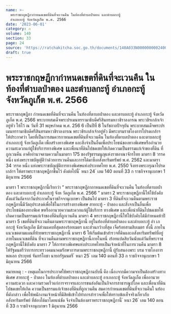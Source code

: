 ```yaml
---
name: >-
  พระราชกฤษฎีกากำหนดเขตที่ดินที่จะเวนคืน ในท้องที่ตำบลป่าตอง และตำบลกะทู้
  อำเภอกะทู้ จังหวัดภูเก็ต พ.ศ. 2566
date: '2023-06-01'
category: ก
volume: 140
section: 33
page: 24
source: 'https://ratchakitcha.soc.go.th/documents/140A033N0000000002400.pdf'
draft: true
---
```


# พระราชกฤษฎีกากำหนดเขตที่ดินที่จะเวนคืน ในท้องที่ตำบลป่าตอง และตำบลกะทู้ อำเภอกะทู้ จังหวัดภูเก็ต พ.ศ. 2566

พระราชกฤษฎีกา กำหนดเขตที่ดินที่จะเวนคืน ในท้องที่ตาบลป่าตอง และตาบลกะทู้ อำเภอกะทู้ จังหวัดภูเก็ต พ.ศ. 2566 พระบาทสมเด็จพระปรเมนทรรามาธิบดีศรีสินทรมหาวชิราลงกรณ พระวชิรเกล้าเจ้าอยู่หัว ให้ไว้ ณ วันที่ 31 พฤษภำคม พ.ศ. 256 6 เป็นปีที่ 8 ในรัชกาลปัจจุบัน พระบาทสมเด็จพระปรเมนทรรามาธิบดีศรีสินทรมหาวชิราลงกรณ พระวชิรเกล้าเจ้าอยู่หัว มีพระบรมราชโองการโปรดเกล้าฯ ให้ประกาศว่า โดยที่เป็นการสมควรกาหนดเขตที่ดินที่จะเวนคืน ในท้องที่ตาบลป่าตอง และตาบลกะทู้ อำเภอกะทู้ จังหวัดภูเก็ต เพื่อสร้างทางพิเศษ และสิ่งจำเป็นอื่นเพื่อประโยชน์ของทางพิเศษหรืออำนวย ความสะดวกแก่ผู้ใช้บริการทางพิเศษ และเพื่อนาที่ดินไปชดเชยให้เกิดความเป็นธรรมแก่เจ้าของที่ดิน ที่ถูกเวนคืน อาศัยอำนาจตามความในมาตรา 175 ของรัฐธรรมนูญแห่งราชอาณาจักรไทย มาตรา 8 วรรคหนึ่ง แห่งพระราชบัญญัติว่าด้วยการเวนคืนและการได้มาซึ่งอสังหาริมทรัพย์ พ.ศ. 2562 และมาตรา 34 วรรค หนึ่ง แห่งพระราชบัญญัติการทางพิเศษแห่งประเทศไทย พ.ศ. 2550 จึงทรงพระกรุณาโปรดเกล้าฯ ให้ตราพระราชกฤษฎีกาขึ้นไว้ ดังต่อไปนี้ ้ หนา 24 ่ เลม 140 ตอนที่ 33 ก ราชกิจจานุเบกษา 1 มิถุนายน 2566

มาตรา 1 พระราชกฤษฎีกานี้เรียกว่า “ พระราชกฤษฎีกากาหนดเขตที่ดินที่จะเวนคืน ในท้องที่ตาบลป่าตอง และตาบลกะทู้ อำเภอกะทู้ จังห วัดภูเก็ต พ.ศ. 2566 ” มาตรา 2 พระราชกฤษฎีกานี้ให้ใช้บังคับตั้งแต่วันถัดจากวันประกาศในราชกิจจานุเบกษา เป็นต้นไป มาตรา 3 ที่ดินที่จะเวนคืนตามพระราชกฤษฎีกานี้มีวัตถุประสงค์เพื่อใช้ในการสร้างทางพิเศษ สายกะทู้ - ป่าตอง และสิ่งจาเป็นอื่นเพื่อประโยชน์ของทางพิเศ ษหรืออานวยความสะดวกแก่ผู้ใช้บริการ ทางพิเศษ และเพื่อนำที่ดินไปชดเชยให้เกิดความเป็นธรรมแก่เจ้าของที่ดินที่ถูกเวนคืน มาตรา 4 พระราชกฤษฎีกานี้ให้ใช้บังคับได้มีกำหนดห้าปี มาตรา 5 เขตที่ดินที่จะเวนคืนตามพระราชกฤษฎีกานี้ อยู่ในท้องที่ตำบลป่าตอง และตำบลกะทู้ อำ เภอกะทู้ จังหวัดภูเก็ต มีส่วนแคบที่สุดสองร้อยเมตร และส่วนกว้างที่สุด เจ็ดร้อยสามสิบเมตร ทั้งนี้ ภายในแนวเขตตามแผนที่ท้ายพระราชกฤษฎีกานี้ มาตรา 6 ให้เริ่มต้นเข้าสำรวจที่ดินและอสังหาริมทรัพย์ที่อยู่ภายในแนวเขตที่ดิน ที่จะเวนคืนตามพระราชกฤษฎีกานี้ภายในหนึ่ งร้อยแปดสิบวันนับแต่วันที่พระราชกฤษฎีกานี้ใช้บังคับ มาตรา 7 ให้การทางพิเศษแห่งประเทศไทยเป็นเจ้าหน้าที่ในการเวนคืน มาตรา 8 ให้รัฐมนตรีว่าการกระทรวงคมนาคมรักษาการตามพระราชกฤษฎีกานี้ ผู้รับสนองพระ บรม ราชโองการ พลเอก ประยุทธ์ จันทร์โอชา นายกรัฐมนตรี ้ หนา 25 ่ เลม 140 ตอนที่ 33 ก ราชกิจจานุเบกษา 1 มิถุนายน 2566



หมายเหตุ : - เหตุผลในการประกาศใช้พระราชกฤษฎีกาฉบับนี้ คือ เนื่องจากมีความจาเป็นต้องสร้างทางพิเศษ สายกะทู้ - ป่าตอง ในท้องที่ตำบลป่าตอง และตำบลกะทู้ อาเภอกะทู้ จังหวัดภูเก็ต เพื่ออานวยความสะดวก และความรวดเร็วแก่การจราจรและการขนส่งอันเป็นกิจการสาธารณูปโภค และเพื่อนาที่ดินไปชดเชยให้เกิด ความเป็นธรรมแก่เจ้าของที่ดินที่ถูกเวนคืน สมควรกำหนดเขตที่ดินที่จะเวนคืนใ นท้องที่ดังกล่าว เพื่อให้พนักงานเจ้าหน้าที่มีสิทธิเข้าไปทำการสำรวจเพื่อให้ทราบข้อเท็จจริงเกี่ยวกับอสังหาริมทรัพย์ ที่ต้องได้มาโดยแน่ชัด จึงจำเป็นต้องตราพระราชกฤษฎีกานี้ ้ หนา 26 ่ เลม 140 ตอนที่ 33 ก ราชกิจจานุเบกษา 1 มิถุนายน 2566
